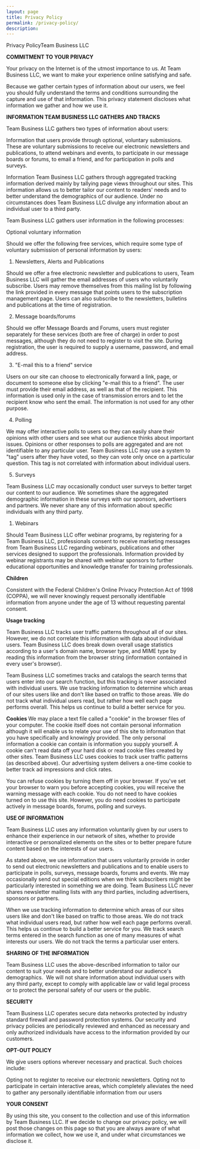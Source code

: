 ```yaml
---
layout: page
title: Privacy Policy
permalink: /privacy-policy/
description:
---
```

Privacy PolicyTeam Business LLC

<strong>COMMITMENT TO YOUR PRIVACY</strong>

Your privacy on the Internet is of the utmost importance to us. At Team Business LLC, we want to make your experience online satisfying and safe.

Because we gather certain types of information about our users, we feel you should fully understand the terms and conditions surrounding the capture and use of that information. This privacy statement discloses what information we gather and how we use it.

<strong>INFORMATION TEAM BUSINESS LLC GATHERS AND TRACKS</strong>

Team Business LLC gathers two types of information about users:

Information that users provide through optional, voluntary submissions. These are voluntary submissions to receive our electronic newsletters and publications, to attend webinars and events, to participate in our message boards or forums, to email a friend, and for participation in polls and surveys.

Information Team Business LLC gathers through aggregated tracking information derived mainly by tallying page views throughout our sites. This information allows us to better tailor our content to readers' needs and to better understand the demographics of our audience. Under no circumstances does Team Business LLC divulge any information about an individual user to a third party.

Team Business LLC gathers user information in the following processes:

Optional voluntary information

Should we offer the following free services, which require some type of voluntary submission of personal information by users:
<ol start="1">
 	<li>Newsletters, Alerts and Publications</li>
</ol>
Should we offer a free electronic newsletter and publications to users, Team Business LLC will gather the email addresses of users who voluntarily subscribe. Users may remove themselves from this mailing list by following the link provided in every message that points users to the subscription management page. Users can also subscribe to the newsletters, bulletins and publications at the time of registration.
<ol start="2">
 	<li>Message boards/forums</li>
</ol>
Should we offer Message Boards and Forums, users must register separately for these services (both are free of charge) in order to post messages, although they do not need to register to visit the site. During registration, the user is required to supply a username, password, and email address.
<ol start="3">
 	<li>"E-mail this to a friend" service</li>
</ol>
Users on our site can choose to electronically forward a link, page, or document to someone else by clicking "e-mail this to a friend". The user must provide their email address, as well as that of the recipient. This information is used only in the case of transmission errors and to let the recipient know who sent the email. The information is not used for any other purpose.
<ol start="4">
 	<li>Polling</li>
</ol>
We may offer interactive polls to users so they can easily share their opinions with other users and see what our audience thinks about important issues. Opinions or other responses to polls are aggregated and are not identifiable to any particular user. Team Business LLC may use a system to "tag" users after they have voted, so they can vote only once on a particular question. This tag is not correlated with information about individual users.
<ol start="5">
 	<li>Surveys</li>
</ol>
Team Business LLC may occasionally conduct user surveys to better target our content to our audience. We sometimes share the aggregated demographic information in these surveys with our sponsors, advertisers and partners. We never share any of this information about specific individuals with any third party.
<ol>
 	<li>Webinars</li>
</ol>
Should Team Business LLC offer webinar programs, by registering for a Team Business LLC, professionals consent to receive marketing messages from Team Business LLC regarding webinars, publications and other services designed to support the professionals. Information provided by webinar registrants may be shared with webinar sponsors to further educational opportunities and knowledge transfer for training professionals.

<strong>Children</strong>

Consistent with the Federal Children's Online Privacy Protection Act of 1998 (COPPA), we will never knowingly request personally identifiable information from anyone under the age of 13 without requesting parental consent.

<strong>Usage tracking</strong>

Team Business LLC tracks user traffic patterns throughout all of our sites. However, we do not correlate this information with data about individual users. Team Business LLC does break down overall usage statistics according to a user's domain name, browser type, and MIME type by reading this information from the browser string (information contained in every user's browser).

Team Business LLC sometimes tracks and catalogs the search terms that users enter into our search function, but this tracking is never associated with individual users. We use tracking information to determine which areas of our sites users like and don't like based on traffic to those areas. We do not track what individual users read, but rather how well each page performs overall. This helps us continue to build a better service for you.

<strong>Cookies
</strong>We may place a text file called a "cookie" in the browser files of your computer. The cookie itself does not contain personal information although it will enable us to relate your use of this site to information that you have specifically and knowingly provided. The only personal information a cookie can contain is information you supply yourself. A cookie can't read data off your hard disk or read cookie files created by other sites. Team Business LLC uses cookies to track user traffic patterns (as described above). Our advertising system delivers a one-time cookie to better track ad impressions and click rates.

You can refuse cookies by turning them off in your browser. If you've set your browser to warn you before accepting cookies, you will receive the warning message with each cookie. You do not need to have cookies turned on to use this site. However, you do need cookies to participate actively in message boards, forums, polling and surveys.

<strong>USE OF INFORMATION</strong>

Team Business LLC uses any information voluntarily given by our users to enhance their experience in our network of sites, whether to provide interactive or personalized elements on the sites or to better prepare future content based on the interests of our users.

As stated above, we use information that users voluntarily provide in order to send out electronic newsletters and publications and to enable users to participate in polls, surveys, message boards, forums and events. We may occasionally send out special editions when we think subscribers might be particularly interested in something we are doing. Team Business LLC never shares newsletter mailing lists with any third parties, including advertisers, sponsors or partners.

When we use tracking information to determine which areas of our sites users like and don't like based on traffic to those areas. We do not track what individual users read, but rather how well each page performs overall. This helps us continue to build a better service for you. We track search terms entered in the search function as one of many measures of what interests our users. We do not track the terms a particular user enters.

<strong>SHARING OF THE INFORMATION</strong>

Team Business LLC uses the above-described information to tailor our content to suit your needs and to better understand our audience's demographics.  We will not share information about individual users with any third party, except to comply with applicable law or valid legal process or to protect the personal safety of our users or the public.

<b>SECURITY</b>

Team Business LLC operates secure data networks protected by industry standard firewall and password protection systems. Our security and privacy policies are periodically reviewed and enhanced as necessary and only authorized individuals have access to the information provided by our customers.

<strong>OPT-OUT POLICY</strong>

We give users options wherever necessary and practical. Such choices include:

Opting not to register to receive our electronic newsletters.
Opting not to participate in certain interactive areas, which completely alleviates the need to gather any personally identifiable information from our users

<strong>YOUR CONSENT</strong>

By using this site, you consent to the collection and use of this information by Team Business LLC. If we decide to change our privacy policy, we will post those changes on this page so that you are always aware of what information we collect, how we use it, and under what circumstances we disclose it.
